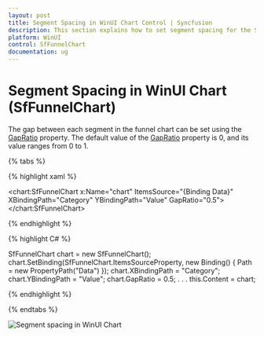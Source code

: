 ```yaml
---
layout: post
title: Segment Spacing in WinUI Chart Control | Syncfusion
description: This section explains how to set segment spacing for the Syncfusion® WinUI Chart (SfFunnelChart) control.
platform: WinUI
control: SfFunnelChart
documentation: ug
---
```


# Segment Spacing in WinUI Chart (SfFunnelChart)

The gap between each segment in the funnel chart can be set using the [GapRatio](https://help.syncfusion.com/cr/winui/Syncfusion.UI.Xaml.Charts.SfFunnelChart.html#Syncfusion_UI_Xaml_Charts_SfFunnelChart_GapRatio) property. The default value of the [GapRatio](https://help.syncfusion.com/cr/winui/Syncfusion.UI.Xaml.Charts.SfFunnelChart.html#Syncfusion_UI_Xaml_Charts_SfFunnelChart_GapRatio) property is 0, and its value ranges from 0 to 1.

{% tabs %} 

{% highlight xaml %}

<chart:SfFunnelChart x:Name="chart"
                     ItemsSource="{Binding Data}" 
                     XBindingPath="Category" 
                     YBindingPath="Value" 
                     GapRatio="0.5">
</chart:SfFunnelChart>
 
{% endhighlight %}

{% highlight C# %}

SfFunnelChart chart = new SfFunnelChart();
chart.SetBinding(SfFunnelChart.ItemsSourceProperty, new Binding() { Path = new PropertyPath("Data") });
chart.XBindingPath = "Category";
chart.YBindingPath = "Value";
chart.GapRatio = 0.5;
. . . 
this.Content = chart;

{% endhighlight %}

{% endtabs %}

![Segment spacing in WinUI Chart](Segment-spacing_Images/winui-chart_gap_ratio.png)
